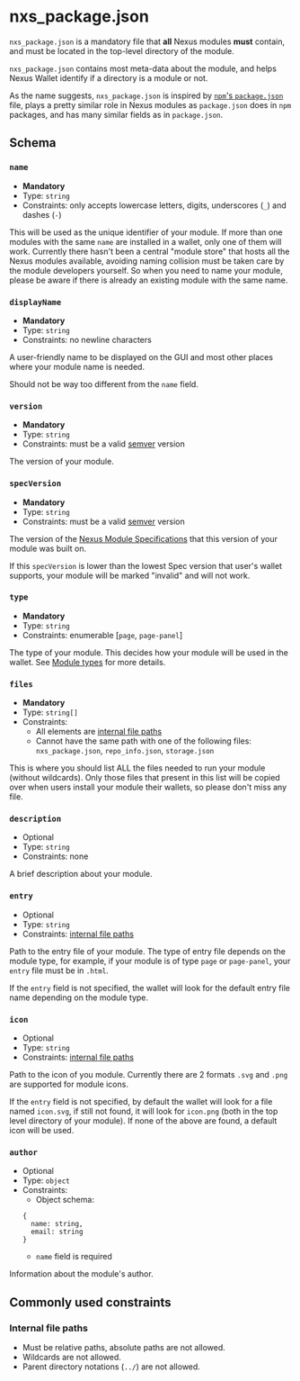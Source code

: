 # nxs_package.json

`nxs_package.json` is a mandatory file that __all__ Nexus modules __must__ contain, and must be located in the top-level directory of the module.

`nxs_package.json` contains most meta-data about the module, and helps Nexus Wallet identify if a directory is a module or not.

As the name suggests, `nxs_package.json` is inspired by [`npm`'s `package.json`](https://docs.npmjs.com/files/package.json) file, plays a pretty similar role in Nexus modules as `package.json` does in `npm` packages, and has many similar fields as in `package.json`.

## Schema

### `name`

- **Mandatory**
- Type: `string` 
- Constraints: only accepts lowercase letters, digits, underscores (`_`) and dashes (`-`)

This will be used as the unique identifier of your module. If more than one modules with the same `name` are installed in a wallet, only one of them will work. Currently there hasn't been a central "module store" that hosts all the Nexus modules available, avoiding naming collision must be taken care by the module developers yourself. So when you need to name your module, please be aware if there is already an existing module with the same name.

### `displayName`

- **Mandatory**
- Type: `string`
- Constraints: no newline characters

A user-friendly name to be displayed on the GUI and most other places where your module name is needed.

Should not be way too different from the `name` field.

### `version`

- **Mandatory**
- Type: `string`
- Constraints: must be a valid [semver](https://semver.org/) version

The version of your module.

### `specVersion`

- **Mandatory**
- Type: `string`
- Constraints: must be a valid [semver](https://semver.org/) version

The version of the [Nexus Module Specifications](./nexus-module-specifications) that this version of your module was built on.

If this `specVersion` is lower than the lowest Spec version that user's wallet supports, your module will be marked "invalid" and will not work.

### `type`

- **Mandatory**
- Type: `string`
- Constraints: enumerable [`page`, `page-panel`]

The type of your module. This decides how your module will be used in the wallet. See [Module types](./module-types.md) for more details.

### `files`

- **Mandatory**
- Type: `string[]`
- Constraints: 
  - All elements are [internal file paths](#internal-file-paths)
  - Cannot have the same path with one of the following files: `nxs_package.json`, `repo_info.json`, `storage.json`
  
This is where you should list ALL the files needed to run your module (without wildcards). Only those files that present in this list will be copied over when users install your module their wallets, so please don't miss any file.

### `description`

- Optional
- Type: `string`
- Constraints: none

A brief description about your module.

### `entry`

- Optional
- Type: `string`
- Constraints: [internal file paths](#internal-file-paths)

Path to the entry file of your module. The type of entry file depends on the module type, for example, if your module is of type `page` or `page-panel`, your `entry` file must be in `.html`.

If the `entry` field is not specified, the wallet will look for the default entry file name depending on the module type.

### `icon`

- Optional
- Type: `string`
- Constraints: [internal file paths](#internal-file-paths)

Path to the icon of you module. Currently there are 2 formats `.svg` and `.png` are supported for module icons.

If the `entry` field is not specified, by default the wallet will look for a file named `icon.svg`, if still not found, it will look for `icon.png` (both in the top level directory of your module). If none of the above are found, a default icon will be used.

### `author`

- Optional
- Type: `object`
- Constraints: 
  - Object schema:
  ```
  {
    name: string,
    email: string
  }
  ```
  - `name` field is required

Information about the module's author.

## Commonly used constraints

### Internal file paths

- Must be relative paths, absolute paths are not allowed. 
- Wildcards are not allowed. 
- Parent directory notations (`../`) are not allowed.